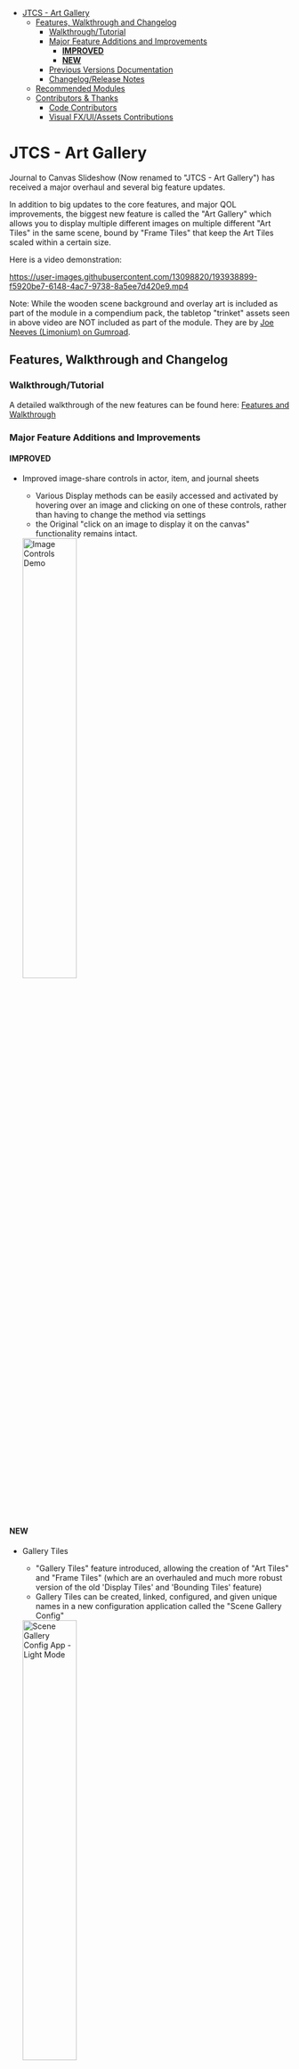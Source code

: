 - [JTCS - Art Gallery](#jtcs---art-gallery)
  - [Features, Walkthrough and Changelog](#features-walkthrough-and-changelog)
    - [Walkthrough/Tutorial](#walkthroughtutorial)
    - [Major Feature Additions and Improvements](#major-feature-additions-and-improvements)
      - [**IMPROVED**](#improved)
      - [**NEW**](#new)
    - [Previous Versions Documentation](#previous-versions-documentation)
    - [Changelog/Release Notes](#changelogrelease-notes)
  - [Recommended Modules](#recommended-modules)
  - [Contributors & Thanks](#contributors--thanks)
    - [Code Contributors](#code-contributors)
    - [Visual FX/UI/Assets Contributions](#visual-fxuiassets-contributions)

# JTCS - Art Gallery

Journal to Canvas Slideshow (Now renamed to "JTCS - Art Gallery") has received a major overhaul and several big feature updates.

In addition to big updates to the core features, and major QOL improvements, the biggest new feature is called the "Art Gallery" which allows you to display multiple different images on multiple different "Art Tiles" in the same scene, bound by "Frame Tiles" that keep the Art Tiles scaled within a certain size.

Here is a video demonstration:

https://user-images.githubusercontent.com/13098820/193938899-f5920be7-6148-4ac7-9738-8a5ee7d420e9.mp4

Note: While the wooden scene background and overlay art is included as part of the module in a compendium pack, the tabletop "trinket" assets seen in above video are NOT included as part of the module. They are by [Joe Neeves (Limonium) on Gumroad](https://limonium.gumroad.com/?recommended_by=library).

## Features, Walkthrough and Changelog

### Walkthrough/Tutorial

A detailed walkthrough of the new features can be found here: [Features and Walkthrough](features-and-walkthrough.md)

### Major Feature Additions and Improvements

#### **IMPROVED**

-   Improved image-share controls in actor, item, and journal sheets

    -   Various Display methods can be easily accessed and activated by hovering over an image and clicking on one of these controls, rather than having to change the method via settings
    -   the Original "click on an image to display it on the canvas" functionality remains intact.

    <img alt="Image Controls Demo" src="https://user-images.githubusercontent.com/13098820/193946807-644aed5c-e6ad-402f-a85f-91947343dbf7.png" width="45%"/>

#### **NEW**

-   Gallery Tiles

    -   "Gallery Tiles" feature introduced, allowing the creation of "Art Tiles" and "Frame Tiles" (which are an overhauled and much more robust version of the old 'Display Tiles' and 'Bounding Tiles' feature)
    -   Gallery Tiles can be created, linked, configured, and given unique names in a new configuration application called the "Scene Gallery Config"

    <img alt="Scene Gallery Config App - Light Mode" src="https://user-images.githubusercontent.com/13098820/193947720-ed4a388f-e22f-466c-b14b-b26c64042c7c.png" width="45%"/>

-   Settings and Customization

    -   JTCS Art Gallery Settings application that can be launched from multiple locations and includes several customization options
    -   Canvas tiles highlight with colored overlays whenever you hover a connected UI item, to ensure you can easily find them.

        -   overlay colors are customizable

            -   Gallery Tile color customization options in the JTCS Art Gallery Settings App

                <img alt="Tile Colors Demo" src="https://user-images.githubusercontent.com/13098820/193948186-86e8f4b8-7803-48bc-acef-93bbf54a0a67.png" width="75%"/>

            -   Demonstration of how the colors translate to affect the UI elements and canvas tile overlays  
                <img width="75%" alt="Color Demo Template" src="https://user-images.githubusercontent.com/13098820/193948287-2004ca17-a594-4d92-aec5-ad6e616abc52.png">

    -   Color customization of elements UI in JTCS Art Gallery apps, including a default light and dark theme.  
         <img alt="Background Color Change Demo" src="https://user-images.githubusercontent.com/13098820/193948120-316f5f8c-9ea9-4ca2-b42f-cdc3ea7f8eb8.png" width="75%"/>

          <img alt="Scene Gallery Config App - Dark Mode" src="https://user-images.githubusercontent.com/13098820/193947490-3baf8588-c679-4375-be76-0ad88ff892de.png" width="45%"/>
          <img alt="Scene Gallery Config App - Light Mode" src="https://user-images.githubusercontent.com/13098820/193947720-ed4a388f-e22f-466c-b14b-b26c64042c7c.png" width="45%"/>

-   Compendiums
    -   Compendium pack of macros with featuring utilities to make moving and scaling tiles easier
    -   Compendium pack of premade scenes displaying demo setups of Gallery tiles, including a scene meant to act as your default "Display Scene"
    -   Compendium pack of Journal Entries including a scene meant to act as your default "Display Journal"

### Previous Versions Documentation

For access to the older/previous version documentation, please see [Old Readme](README-old.md)

### Changelog/Release Notes

Go to [Release Notes](release-notes.md) to view the full changelog/release notes.

## Recommended Modules

-   [Quickscale](https://foundryvtt.com/packages/quickscale) by [unsoluble](https://foundryvtt.com/community/unsoluble) - will make scaling and rotating tiles easier
-   [FX Master](https://foundryvtt.com/packages/fxmaster) by [ghost](https://foundryvtt.com/community/saluu) - for cool visual effects on your Art Gallery scenes
-   [Token Magic FX](https://foundryvtt.com/packages/tokenmagic) by [SecretFire](https://foundryvtt.com/community/galaktor) - for adding add filters and effects to tiles

## Contributors & Thanks

Thanks to everyone, both users and contributors, for being patient with me as this project has evolved. This module was one of my first forays into the realm of web development, and I've learned so much since its inception, both through schooling and the painstaking but fulfilling process of gradually trying to make my modules better and better.

This update was a huge undertaking for me, but aso an amazing learning experience, and I hope to continue adding improvements as needed.

I hope everyone enjoys!

### Code Contributors

Thank you to everyone who contributed, added and suggested features, and helped me out while I was still a beginner, including:

-   https://github.com/Occidio - @Occidio
-   https://github.com/MaximeTKT - @MaximeTKT
-   https://github.com/p4535992 - @P4535992

### Visual FX/UI/Assets Contributions

-   FoundryVTT UI Theme shown in demo vids and images is [Polished UI](https://foundryvtt.com/packages/polished-ui) by [erizocosmico](https://foundryvtt.com/community/erizocosmico)
-   Visual FX - [FX Master](https://foundryvtt.com/packages/fxmaster)
-   Tabletop Trinket Assets by Joe Neeves (Limonium) on Gumroad - [Limonium's Gumroad Library](https://limonium.gumroad.com/?recommended_by=library)
